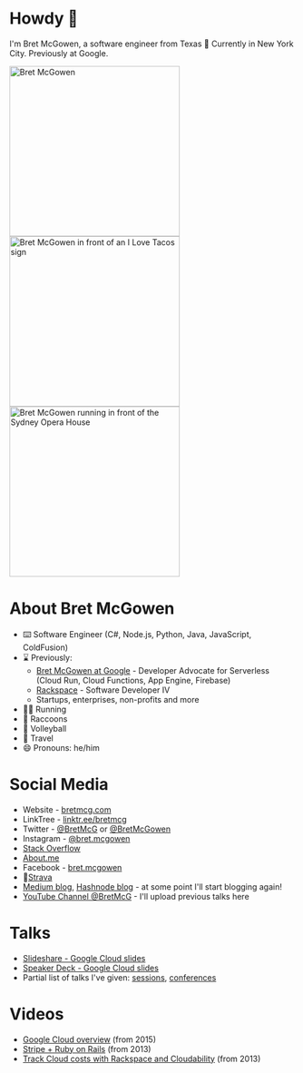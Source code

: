 # Howdy 👋 
I'm Bret McGowen, a software engineer from Texas 🤠
Currently in New York City. Previously at Google.

<img src="https://bretmcg.com/img/bret/bret_mcgowen_presentation.jpg"
  alt="Bret McGowen" width="300" 
/> <img src="https://bretmcg.com/img/bret/bret_mcgowen_i_love_tacos.jpg"
  alt="Bret McGowen in front of an I Love Tacos sign" width="300"
/> <img src="https://bretmcg.com/img/running/bret-mcgowen-running-sydney.jpg"
  alt="Bret McGowen running in front of the Sydney Opera House" width="300"
/>

# About Bret McGowen 
- ⌨️ Software Engineer (C#, Node.js, Python, Java, JavaScript, ColdFusion)
- ⌛ Previously:
  - [Bret McGowen at Google](https://bretmcg.com/google-cloud-serverless/) - Developer Advocate for Serverless (Cloud Run, Cloud Functions, App Engine, Firebase)
  - [Rackspace](https://docs.rackspace.com/blog/authors/Bret-McGowen/) - Software Developer IV
  - Startups, enterprises, non-profits and more
- 🏃‍♂️ Running
- 🦝 Raccoons
- 🏐 Volleyball
- 🛫 Travel
- 😄 Pronouns: he/him

# Social Media
- Website - [bretmcg.com](https://bretmcg.com/)
- LinkTree - [linktr.ee/bretmcg](https://linktr.ee/bretmcg)
- Twitter - [@BretMcG](https://twitter.com/BretMcG) or [@BretMcGowen](https://twitter.com/BretMcGowen)
- Instagram - [@bret.mcgowen](https://instagram.com/bret.mcgowen)
- [Stack Overflow](https://stackoverflow.com/users/768693/bret-mcgowen)
- [About.me](https://about.me/bret.mcgowen)
- Facebook - [bret.mcgowen](https://www.facebook.com/bret.mcgowen)
- 🏃[Strava](https://www.strava.com/athletes/4998047)
- [Medium blog](https://medium.com/@bretmcg/about), [Hashnode blog](https://hashnode.com/@bretmcg) - at some point I'll start blogging again!
- [YouTube Channel @BretMcG](https://www.youtube.com/c/BretMcG) - I'll upload previous talks here

# Talks
- [Slideshare - Google Cloud slides](https://www.slideshare.net/bretmc)
- [Speaker Deck - Google Cloud slides](https://speakerdeck.com/bretmcg)
- Partial list of talks I've given:
    [sessions](https://sessionize.com/bretmcg/), [conferences](https://techconf.me/speakers/379)

# Videos
- [Google Cloud overview](https://www.youtube.com/watch?v=IViUMN1PcTs) (from 2015)
- [Stripe + Ruby on Rails](https://www.youtube.com/watch?v=ulWeW6qFO6I) (from 2013)
- [Track Cloud costs with Rackspace and Cloudability](https://www.youtube.com/watch?v=q8LEmgH38YM) (from 2013)
